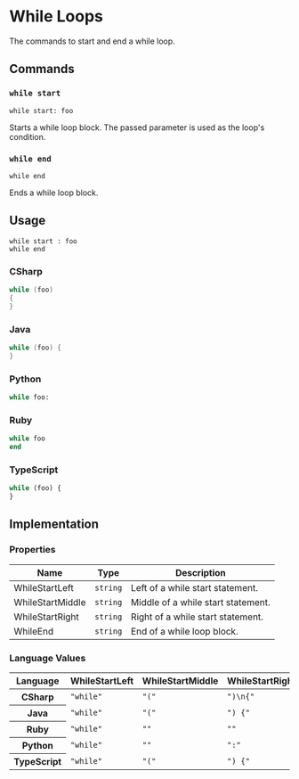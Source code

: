 # While Loops

The commands to start and end a while loop.

## Commands

### `while start`

`while start: foo`

Starts a while loop block.
The passed parameter is used as the loop's condition.

### `while end`

`while end`

Ends a while loop block.

## Usage

```
while start : foo
while end
```

### CSharp

```csharp
while (foo)
{
}
```

### Java

```java
while (foo) {
}
```

### Python

```python
while foo:
```

### Ruby

```ruby
while foo
end
```

### TypeScript

```typescript
while (foo) {
}
```

## Implementation

### Properties

<table>
    <thead>
        <th>Name</th>
        <th>Type</th>
        <th>Description</th>
    </thead>
    <tbody>
        <tr>
            <td>WhileStartLeft</td>
            <td><code>string</code></td>
            <td>Left of a while start statement.</td>
        </tr>
        <tr>
            <td>WhileStartMiddle</td>
            <td><code>string</code></td>
            <td>Middle of a while start statement.</td>
        </tr>
        <tr>
            <td>WhileStartRight</td>
            <td><code>string</code></td>
            <td>Right of a while start statement.</td>
        </tr>
        <tr>
            <td>WhileEnd</td>
            <td><code>string</code></td>
            <td>End of a while loop block.</td>
        </tr>
    </tbody>
</table>

### Language Values

<table>
    <thead>
        <th>Language</th>
        <th>WhileStartLeft</th>
        <th>WhileStartMiddle</th>
        <th>WhileStartRight</th>
        <th>WhileEnd</th>
    </thead>
    <tbody>
        <tr>
            <th>CSharp</th>
            <td><code>"while"</code></td>
            <td><code>"("</code></td>
            <td><code>")\n{"</code></td>
            <td><code>"}"</code></td>
        </tr>
        <tr>
            <th>Java</th>
            <td><code>"while"</code></td>
            <td><code>"("</code></td>
            <td><code>") {"</code></td>
            <td><code>"}"</code></td>
        </tr>
        <tr>
            <th>Ruby</th>
            <td><code>"while"</code></td>
            <td><code>""</code></td>
            <td><code>""</code></td>
            <td><code>"end"</code></td>
        </tr>
        <tr>
            <th>Python</th>
            <td><code>"while"</code></td>
            <td><code>""</code></td>
            <td><code>":"</code></td>
            <td><code>""</code></td>
        </tr>
        <tr>
            <th>TypeScript</th>
            <td><code>"while"</code></td>
            <td><code>"("</code></td>
            <td><code>") {"</code></td>
            <td><code>"}"</code></td>
        </tr>
    </tbody>
</table>
